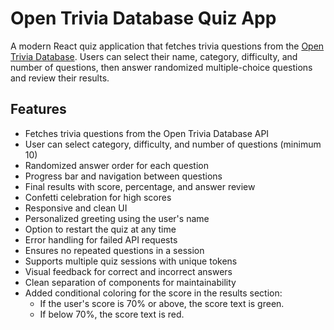 # Open Trivia Database Quiz App

A modern React quiz application that fetches trivia questions from the [Open Trivia Database](https://opentdb.com/). Users can select their name, category, difficulty, and number of questions, then answer randomized multiple-choice questions and review their results.

## Features

- Fetches trivia questions from the Open Trivia Database API
- User can select category, difficulty, and number of questions (minimum 10)
- Randomized answer order for each question
- Progress bar and navigation between questions
- Final results with score, percentage, and answer review
- Confetti celebration for high scores
- Responsive and clean UI
- Personalized greeting using the user's name
- Option to restart the quiz at any time
- Error handling for failed API requests
- Ensures no repeated questions in a session
- Supports multiple quiz sessions with unique tokens
- Visual feedback for correct and incorrect answers
- Clean separation of components for maintainability
- Added conditional coloring for the score in the results section:
  - If the user's score is 70% or above, the score text is green.
  - If below 70%, the score text is red.